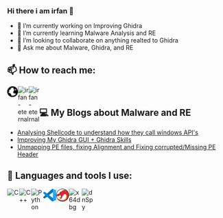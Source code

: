 ### Hi there i am irfan 👋



- 🔭 I’m currently working on Improving Ghidra 
- 🌱 I’m currently learning Malware Analysis and RE
- 👯 I’m looking to collaborate on anything realted to Ghidra
- 💬 Ask me about Malware, Ghidra, and RE

## 📫 How to reach me: 
<a href="https://irfan-eternal.github.io/"><img align="left" alt="irfan-eternal.github.io" width="25px" src="https://raw.githubusercontent.com/iconic/open-iconic/master/svg/globe.svg" /> </a>
<a href="https://twitter.com/irfan_eternal"><img align="left" alt="irfan-eternal" width="25px" src="https://cdn.jsdelivr.net/npm/simple-icons@v3/icons/twitter.svg" /></a>
<a href="mailto:irfan_eternal@proton.me"> <img align="left" alt="irfan-eternal" width="25px" src="https://cdn.jsdelivr.net/npm/simple-icons@3.13.0/icons/protonmail.svg" /></a>
<br>
 

## :computer: My Blogs about  Malware and RE
- [Analysing Shellcode to understand how they call windows API's](https://irfan-eternal.github.io/analysing-shellcode-to-understand-how-they-call-windows-apis/)
- [Improving My Ghidra GUI + Ghidra Skills](https://irfan-eternal.github.io/improving-my-ghidra-gui--ghidra-skills/)
- [Unmapping PE files, fixing Alignment and Fixing corrupted/Missing PE Header](https://irfan-eternal.github.io/unmapping-pe-files-fixing-alignment-and-fixing-corrupted-or-missing-pe-header/)

## :toolbox: Languages and tools I use:

<img align="left" alt="C" width="28px" src="https://raw.githubusercontent.com/abranhe/programming-languages-logos/master/src/c/c_24x24.png" /> 
<img align="left" alt="C++" width="28px" src="https://raw.githubusercontent.com/abranhe/programming-languages-logos/master/src/cpp/cpp_32x32.png" />
<img align="left" alt="Python" width="28px" src="https://raw.githubusercontent.com/abranhe/programming-languages-logos/master/src/python/python_32x32.png" />
<img align="left" alt="VSCode" width="30px" src="https://raw.githubusercontent.com/github/explore/master/topics/visual-studio-code/visual-studio-code.png" />
<img align="left" alt="Ubuntu" width="30px" src="https://raw.githubusercontent.com/github/explore/master/topics/ghidra/ghidra.png" />
<img align="left" alt="x64dbg" width="30px" src="https://raw.githubusercontent.com/x64dbg/x64dbg/development/src/bug_black.png" />
<img align="left" alt="dnSpy" width="30px" src="https://static.wikia.nocookie.net/logopedia/images/2/26/DnSpy-logo.png/revision/latest?cb=20230313030417" />

<br>




